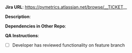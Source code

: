**Jira URL**: https://pymetrics.atlassian.net/browse/__TICKET__

**Description**: <Brief description of the code changes.>

**Dependencies in Other Repo**: <If this pull request relates to or depends on any changes in another repo link it here.>

**QA Instructions**:
- [ ] Developer has reviewed functionality on feature branch
